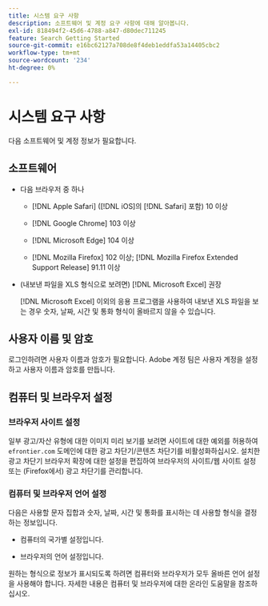 ```yaml
---
title: 시스템 요구 사항
description: 소프트웨어 및 계정 요구 사항에 대해 알아봅니다.
exl-id: 818494f2-45d6-4788-a847-d80dec711245
feature: Search Getting Started
source-git-commit: e16bc62127a708de8f4deb1eddfa53a14405cbc2
workflow-type: tm+mt
source-wordcount: '234'
ht-degree: 0%

---
```


# 시스템 요구 사항

다음 소프트웨어 및 계정 정보가 필요합니다.

## 소프트웨어

* 다음 브라우저 중 하나

   * [!DNL Apple Safari] ([!DNL iOS]의 [!DNL Safari] 포함) 10 이상

   * [!DNL Google Chrome] 103 이상

   * [!DNL Microsoft Edge] 104 이상

   * [!DNL Mozilla Firefox] 102 이상; [!DNL Mozilla Firefox Extended Support Release] 91.11 이상

* (내보낸 파일을 XLS 형식으로 보려면) [!DNL Microsoft Excel] 권장

  [!DNL Microsoft Excel] 이외의 응용 프로그램을 사용하여 내보낸 XLS 파일을 보는 경우 숫자, 날짜, 시간 및 통화 형식이 올바르지 않을 수 있습니다.

## 사용자 이름 및 암호

로그인하려면 사용자 이름과 암호가 필요합니다. Adobe 계정 팀은 사용자 계정을 설정하고 사용자 이름과 암호를 만듭니다.

## 컴퓨터 및 브라우저 설정

### 브라우저 사이트 설정

일부 광고/자산 유형에 대한 이미지 미리 보기를 보려면 사이트에 대한 예외를 허용하여 `efrontier.com` 도메인에 대한 광고 차단기/콘텐츠 차단기를 비활성화하십시오. 설치한 광고 차단기 브라우저 확장에 대한 설정을 편집하여 브라우저의 사이트/웹 사이트 설정 또는 (Firefox에서) 광고 차단기를 관리합니다.

### 컴퓨터 및 브라우저 언어 설정

다음은 사용할 문자 집합과 숫자, 날짜, 시간 및 통화를 표시하는 데 사용할 형식을 결정하는 정보입니다.

* 컴퓨터의 국가별 설정입니다.

* 브라우저의 언어 설정입니다.

원하는 형식으로 정보가 표시되도록 하려면 컴퓨터와 브라우저가 모두 올바른 언어 설정을 사용해야 합니다. 자세한 내용은 컴퓨터 및 브라우저에 대한 온라인 도움말을 참조하십시오.
